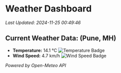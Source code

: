
# Weather Dashboard

_Last Updated: 2024-11-25 00:49:46_

## Current Weather Data: (Pune, MH)
- **Temperature:** 14.1 °C ![Temperature Badge](https://img.shields.io/badge/Temperature-Low%20Temp-blue)
- **Wind Speed:** 4.7 km/h ![Wind Speed Badge](https://img.shields.io/badge/Wind%20Speed-Low%20Wind-blue)

*Powered by Open-Meteo API*

